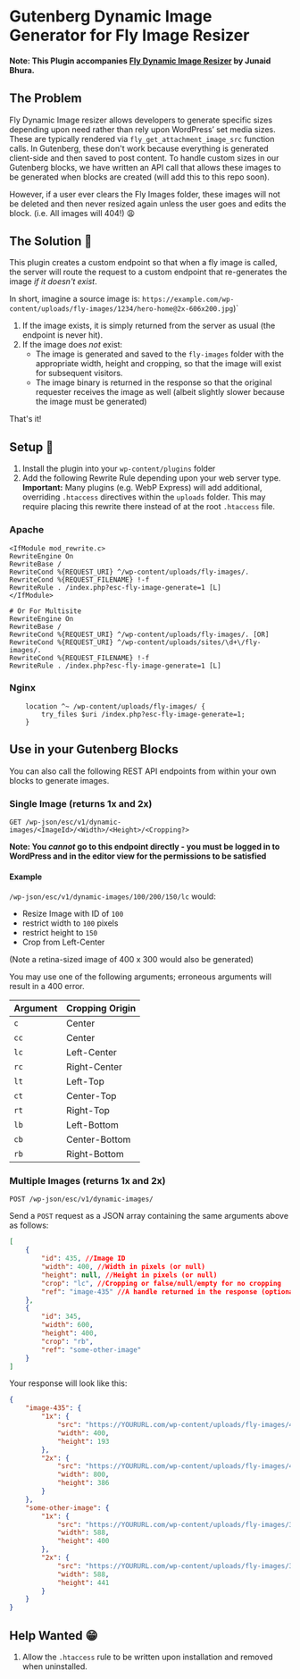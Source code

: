 Gutenberg Dynamic Image Generator for Fly Image Resizer
=======================================================

#### Note: This Plugin accompanies [Fly Dynamic Image Resizer](https://wordpress.org/plugins/fly-dynamic-image-resizer/) by Junaid Bhura.

## The Problem

Fly Dynamic Image resizer allows developers to generate specific sizes depending upon need rather than rely upon WordPress’ set media sizes. These are typically rendered via `fly_get_attachment_image_src` function calls. In Gutenberg, these don't work because everything is generated client-side and then saved to post content. To handle custom sizes in our Gutenberg blocks, we have written an API call that allows these images to be generated when blocks are created (will add this to this repo soon).

However, if a user ever clears the Fly Images folder, these images will not be deleted and then never resized again unless the user goes and edits the block. (i.e. All images will 404!) :weary:

## The Solution :raised_hands:

This plugin creates a custom endpoint so that when a fly image is called, the server will route the request to a custom endpoint that re-generates the image _if it doesn't exist_.

In short, imagine a source image is: `https://example.com/wp-content/uploads/fly-images/1234/hero-home@2x-606x200.jpg`)`

1. If the image exists, it is simply returned from the server as usual (the endpoint is never hit).
2. If the image does _not_ exist:
	- The image is generated and saved to the `fly-images` folder with the appropriate width, height and cropping, so that the image will exist for subsequent visitors.
	- The image binary is returned in the response so that the original requester receives the image as well (albeit slightly slower because the image must be generated)

That's it!

## Setup :hammer:

1. Install the plugin into your `wp-content/plugins` folder
2. Add the following Rewrite Rule depending upon your web server type. **Important:** Many plugins (e.g. WebP Express) will add additional, overriding `.htaccess` directives within the `uploads` folder. This may require placing this rewrite there instead of at the root `.htaccess` file.

### Apache

````
<IfModule mod_rewrite.c>
RewriteEngine On
RewriteBase /
RewriteCond %{REQUEST_URI} ^/wp-content/uploads/fly-images/.
RewriteCond %{REQUEST_FILENAME} !-f
RewriteRule . /index.php?esc-fly-image-generate=1 [L]
</IfModule>

# Or For Multisite
RewriteEngine On
RewriteBase /
RewriteCond %{REQUEST_URI} ^/wp-content/uploads/fly-images/. [OR]
RewriteCond %{REQUEST_URI} ^/wp-content/uploads/sites/\d+\/fly-images/.
RewriteCond %{REQUEST_FILENAME} !-f
RewriteRule . /index.php?esc-fly-image-generate=1 [L]
````
### Nginx

````
    location ^~ /wp-content/uploads/fly-images/ {
        try_files $uri /index.php?esc-fly-image-generate=1;
    }
````

## Use in your Gutenberg Blocks

You can also call the following REST API endpoints from within your own blocks to generate images.

### Single Image (returns 1x and 2x)

`GET /wp-json/esc/v1/dynamic-images/<ImageId>/<Width>/<Height>/<Cropping?>`

**Note: You _cannot_ go to this endpoint directly - you must be logged in to WordPress and in the editor view for the permissions to be satisfied**

#### Example

`/wp-json/esc/v1/dynamic-images/100/200/150/lc`  would:

* Resize Image with ID of `100`
* restrict width to `100` pixels
* restrict height to `150`
* Crop from Left-Center

(Note a retina-sized image of 400 x 300 would also be generated)

You may use one of the following arguments; erroneous arguments will result in a 400 error.

| Argument 	| Cropping Origin  	|
|----		|---		|
|  `c`  		|  Center 		|
|  `cc`  		|  Center 		|
|  `lc`  		|  Left-Center 		|
|  `rc`  		|  Right-Center 		|
|  `lt` 		|  Left-Top 		|
|  `ct`  		|  Center-Top 		|
|  `rt`  		|  Right-Top 		|
|  `lb`  		|  Left-Bottom	|
|  `cb`  		|  Center-Bottom	|
|  `rb`  		|  Right-Bottom	|

### Multiple Images (returns 1x and 2x)

`POST /wp-json/esc/v1/dynamic-images/`

Send a `POST` request as a JSON array containing the same arguments above as follows:

```json
[
    {
        "id": 435, //Image ID
        "width": 400, //Width in pixels (or null)
        "height": null, //Height in pixels (or null)
        "crop": "lc", //Cropping or false/null/empty for no cropping
        "ref": "image-435" //A handle returned in the response (optional)
    },
    {
        "id": 345,
        "width": 600,
        "height": 400,
        "crop": "rb",
        "ref": "some-other-image"
    }
]
````

Your response will look like this:

```json
{
    "image-435": {
        "1x": {
            "src": "https://YOURURL.com/wp-content/uploads/fly-images/435/cross-promo@2x-400x0-lc.png",
            "width": 400,
            "height": 193
        },
        "2x": {
            "src": "https://YOURURL.com/wp-content/uploads/fly-images/435/cross-promo@2x-800x0-lc.png",
            "width": 800,
            "height": 386
        }
    },
    "some-other-image": {
        "1x": {
            "src": "https://YOURURL.com/wp-content/uploads/fly-images/345/event-card-600x400-rb.png",
            "width": 588,
            "height": 400
        },
        "2x": {
            "src": "https://YOURURL.com/wp-content/uploads/fly-images/345/event-card-1200x800-rb.png",
            "width": 588,
            "height": 441
        }
    }
}
````

## Help Wanted :grin:

1. Allow the `.htaccess` rule to be written upon installation and removed when uninstalled.
